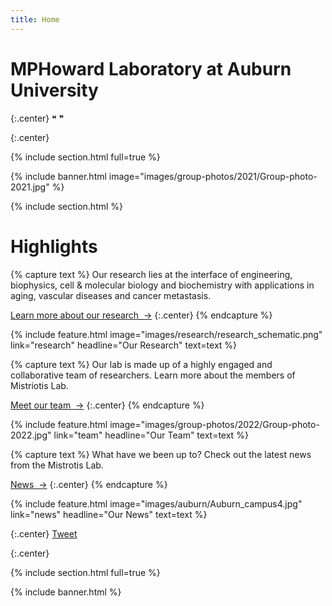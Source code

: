 ```yaml
---
title: Home
---
```


# MPHoward Laboratory at Auburn University

{:.center}
❝  ❞


{:.center}

{% include section.html full=true %}

{% include banner.html image="images/group-photos/2021/Group-photo-2021.jpg" %}

{% include section.html %}

# Highlights

{% capture text %}
Our research lies at the interface of engineering, biophysics, cell & molecular biology and biochemistry with applications in aging, vascular diseases and cancer metastasis.

[Learn more about our research &nbsp;→](research)
{:.center}
{% endcapture %}

{%
  include feature.html
  image="images/research/research_schematic.png"
  link="research"
  headline="Our Research"
  text=text
%}

{% capture text %}
Our lab is made up of a highly engaged and collaborative team of researchers. Learn more about the members of Mistriotis Lab.

[Meet our team &nbsp;→](team)
{:.center}
{% endcapture %}

{%
  include feature.html
  image="images/group-photos/2022/Group-photo-2022.jpg"
  link="team"
  headline="Our Team"
  text=text
%}

{% capture text %}
What have we been up to? Check out the latest news from the Mistrotis Lab.

[News &nbsp;→](news)
{:.center}
{% endcapture %}

{%
  include feature.html
  image="images/auburn/Auburn_campus4.jpg"
  link="news"
  headline="Our News"
  text=text
%}

{:.center}
<a href="https://twitter.com/share?ref_src=twsrc%5Etfw" class="twitter-share-button" data-show-count="false">Tweet</a><script async src="https://platform.twitter.com/widgets.js" charset="utf-8"></script>

{:.center}

{% include section.html full=true %}

{% include banner.html %}


